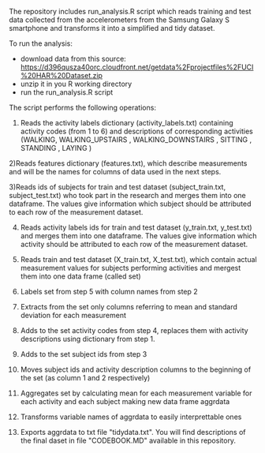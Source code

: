 The repository includes run_analysis.R script which reads training and test data collected from the accelerometers from the Samsung Galaxy S smartphone and transforms it into a simplified and tidy dataset. 

To run the analysis:
- download data from this source: https://d396qusza40orc.cloudfront.net/getdata%2Fprojectfiles%2FUCI%20HAR%20Dataset.zip 
- unzip it in you R working directory
- run the run_analysis.R script

The script performs the following operations:

1) Reads the activity labels dictionary (activity_labels.txt) containing activity codes (from 1 to 6) and descriptions of corresponding activities (WALKING, WALKING_UPSTAIRS
, WALKING_DOWNSTAIRS
, SITTING
, STANDING
, LAYING
)

2)Reads features dictionary (features.txt), which describe measurements and will be the names for columns of data used in the next steps.

3)Reads ids of subjects for train and test dataset (subject_train.txt,  subject_test.txt) who took part in the research and merges them into one dataframe. The values give information which subject should be attributed to each row of the measurement dataset.

4) Reads activity labels ids for train and test dataset (y_train.txt,  y_test.txt) and merges them into one dataframe. The values give information which activity should be attributed to each row of the measurement dataset.

5) Reads train and test dataset (X_train.txt, X_test.txt), which contain actual measurement values for subjects performing activities and mergest them into one data frame (called set)

6) Labels set from step 5 with column names from step 2

7) Extracts from the set only columns referring to mean and standard deviation for each measurement

8) Adds to the set activity codes from step 4, replaces them with activity descriptions using dictionary from step 1.

9) Adds to the set subject ids from step 3

10) Moves subject ids and activity description columns to the beginning of the set (as column 1 and 2 respectively)

11) Aggregates set by calculating mean for each measurement variable for each activity and each subject making new data frame aggrdata

11) Transforms variable names of aggrdata to easily interprettable ones

12) Exports aggrdata to txt file "tidydata.txt". You will find descriptions of the final daset in file "CODEBOOK.MD" available in this repository.

